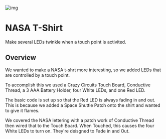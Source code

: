 ![img](https://github.com/BrownDogGadgets/CrazyCircuits/blob/master/Projects/NASA%20T-Shirt/nasashirt.jpg)

# NASA T-Shirt

Make several LEDs twinkle when a touch point is activited.

## Overview

We wanted to make a NASA t-shrt more interesting, so we added LEDs that are controlled by a touch point.

To accomplish this we used a Crazy Circuits Touch Board, Conductive Thread, a 3 AAA Battery Holder, four White LEDs, and one Red LED.

The basic code is set up so that the Red LED is always fading in and out. This is because we added a Space Shuttle Patch onto the shirt and wanted to give it flames.

We covered the NASA lettering with a patch work of Conductive Thread then wired that to the Touch Board. When Touched, this causes the four White LEDs to turn on.  They're deisgned to Fade in and Out.
